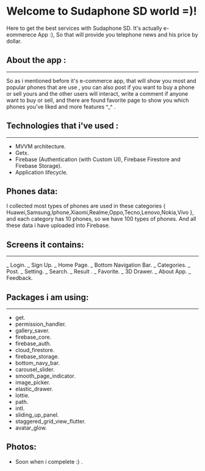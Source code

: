 # Welcome to Sudaphone SD world =)!
Here to get the best services with Sudaphone SD. It's actually e-eommerece App :), So that will provide you telephone news and his price by dollar.

## About the app :
<hr>

So as i mentioned before it's e-commerce app, that will show you most and popular phones that are use , you can also post if you want to buy a phone or sell yours and the other users will interact, write a comment if anyone want to buy or sell, and there are found favorite page to show you which phones you've liked  and more features ^_^ .

## Technologies that i've used : 
<hr>

- MVVM architecture.
- Getx.
- Firebase (Authentication (with Custom UI), Firebase Firestore and Firebase Storage).
- Application lifecycle.

## Phones data:
I collected most types of phones are used in these categories { Huawei,Samsung,Iphone,Xiaomi,Realme,Oppo,Tecno,Lenovo,Nokia,Vivo }, and each category has 10 phones, so we have 100 types of phones. And all these data i have uploaded into Firebase.

## Screens it contains:
<hr>
_ Login.
_ Sign Up.
_ Home Page.
_ Bottom Navigation Bar.
_ Categories.
_ Post.
_ Setting.
_ Search.
_ Result .
_ Favorite.
_ 3D Drawer.
_ About App.
_ Feedback.

## Packages i am using:
<hr>

- get.
- permission_handler.
- gallery_saver.
- firebase_core.
- firebase_auth.
- cloud_firestore.
- firebase_storage.
- bottom_navy_bar.
- carousel_slider.
- smooth_page_indicator.
- image_picker.
- elastic_drawer.
- lottie.
- path.
- intl.
- sliding_up_panel.
- staggered_grid_view_flutter.
- avatar_glow.

## Photos:
- Soon when i compelete :) .
